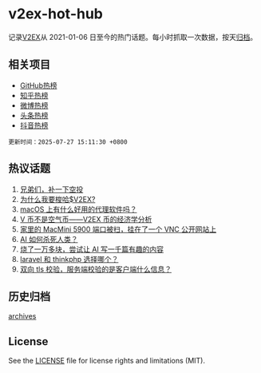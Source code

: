 # v2ex-hot-hub

 记录[V2EX](https://www.v2ex.com/)从 2021-01-06 日至今的热门话题。每小时抓取一次数据，按天[归档](archives)。
 
 ## 相关项目

- [GitHub热榜](https://github.com/lonnyzhang423/github-hot-hub)
- [知乎热榜](https://github.com/lonnyzhang423/zhihu-hot-hub)
- [微博热榜](https://github.com/lonnyzhang423/weibo-hot-hub)
- [头条热榜](https://github.com/lonnyzhang423/toutiao-hot-hub)
- [抖音热榜](https://github.com/lonnyzhang423/douyin-hot-hub)


 `更新时间：2025-07-27 15:11:30 +0800`

## 热议话题

1. [兄弟们，补一下空投](https://www.v2ex.com/t/1147952)
1. [为什么我要梭哈$V2EX?](https://www.v2ex.com/t/1147939)
1. [macOS 上有什么好用的代理软件吗？](https://www.v2ex.com/t/1147943)
1. [V 币不是空气币——V2EX 币的经济学分析](https://www.v2ex.com/t/1147929)
1. [家里的 MacMini 5900 端口被扫，挂在了一个 VNC 公开网站上](https://www.v2ex.com/t/1147890)
1. [AI 如何杀死人类？](https://www.v2ex.com/t/1147880)
1. [烧了一万多块，尝试让 AI 写一千篇有趣的内容](https://www.v2ex.com/t/1147881)
1. [laravel 和 thinkphp 选择哪个？](https://www.v2ex.com/t/1147927)
1. [双向 tls 校验，服务端校验的是客户端什么信息？](https://www.v2ex.com/t/1147867)

## 历史归档

[archives](archives)

## License

See the [LICENSE](LICENSE) file for license rights and limitations (MIT).
